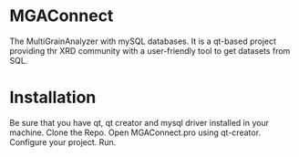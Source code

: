 # MGAConnect
The MultiGrainAnalyzer with mySQL databases. 
It is a qt-based project providing thr XRD community with a user-friendly tool to get datasets from SQL.

# Installation
Be sure that you have qt, qt creator and mysql driver installed in your machine.
Clone the Repo.
Open MGAConnect.pro using qt-creator.
Configure your project.
Run.
